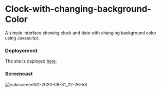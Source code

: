 # Clock-with-changing-background-Color
A simple interface showing clock and date with changing background color using Javascript.

### Deployement
The site is deployed [here](https://ashutoshdash1999.github.io/Clock-with-changing-background-Color/).

### Screencast

![vokoscreenNG-2020-08-31_22-26-58](https://user-images.githubusercontent.com/46455250/91748642-ed508b80-ebdd-11ea-91b6-e675d65f32ed.gif)

